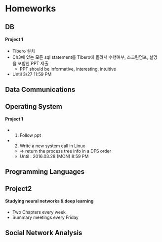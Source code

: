 # Homeworks

## DB

#### Project 1

* Tibero 설치
* Ch3에 있는 모든 sql statement를 Tibero에 돌려서 수행여부, 스크린덤프, 설명을 포함한 PPT 제출
    * PPT should be informative, interesting, intuitive
* Until 3/27 11:59 PM

## Data Communications

## Operating System

#### Project 1

* 1. Follow ppt
* 2. Write a new system call in Linux
    * => return the process tree info in a DFS order
    * Until : 2016.03.28 (MON) 8:59 PM

## Programming Languages

## Project2

#### Studying neural networks & deep learning

* Two Chapters every week
* Summary meetings every Friday

## Social Network Analysis